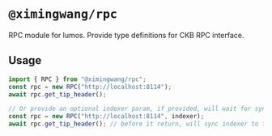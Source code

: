 # `@ximingwang/rpc`

RPC module for lumos. Provide type definitions for CKB RPC interface.

## Usage

```javascript
import { RPC } from "@ximingwang/rpc";
const rpc = new RPC("http://localhost:8114");
await rpc.get_tip_header();

// Or provide an optional indexer param, if provided, will wait for sync after every RPC call.
const rpc = new RPC("http://localhost:8114", indexer);
await rpc.get_tip_header(); // before it return, will sync indexer to tip.
```
